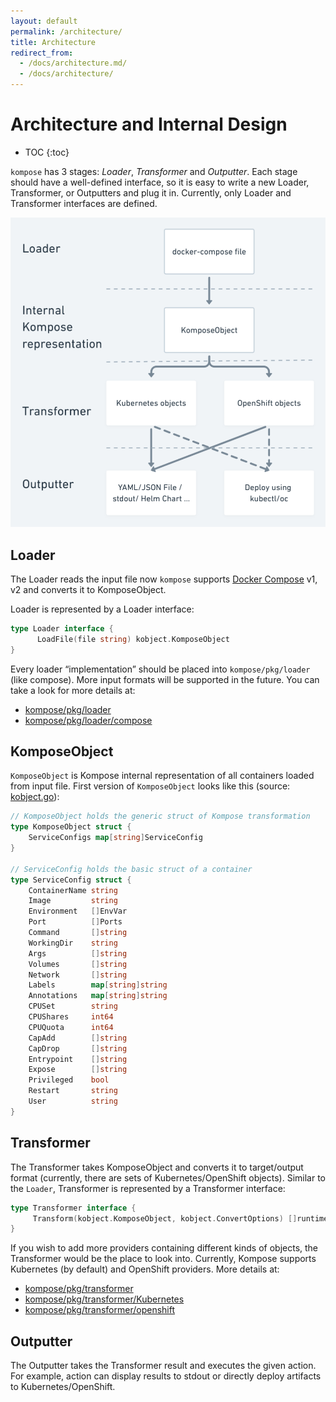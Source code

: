 ```yaml
---
layout: default
permalink: /architecture/
title: Architecture
redirect_from:
  - /docs/architecture.md/
  - /docs/architecture/
---
```


# Architecture and Internal Design

* TOC
{:toc}

`kompose` has 3 stages: _Loader_, _Transformer_ and _Outputter_. Each stage should have a well-defined interface, so it is easy to write a new Loader, Transformer, or Outputters and plug it in. Currently, only Loader and Transformer interfaces are defined.

![Design Diagram](https://raw.githubusercontent.com/kubernetes/kompose/main/docs/images/design_diagram.png)

## Loader

The Loader reads the input file now `kompose` supports [Docker Compose](https://docs.docker.com/compose) v1, v2 and converts it to KomposeObject.

Loader is represented by a Loader interface:

```go
type Loader interface {
      LoadFile(file string) kobject.KomposeObject
}
```

Every loader “implementation” should be placed into `kompose/pkg/loader` (like compose). More input formats will be supported in the future. You can take a look for more details at:

- [kompose/pkg/loader](https://github.com/kubernetes/kompose/tree/master/pkg/loader)
- [kompose/pkg/loader/compose](https://github.com/kubernetes/kompose/tree/master/pkg/loader/compose)

## KomposeObject

`KomposeObject` is Kompose internal representation of all containers loaded from input file. First version of `KomposeObject` looks like this (source: [kobject.go](https://github.com/kubernetes/kompose/blob/master/pkg/kobject/kobject.go)):

```go
// KomposeObject holds the generic struct of Kompose transformation
type KomposeObject struct {
    ServiceConfigs map[string]ServiceConfig
}

// ServiceConfig holds the basic struct of a container
type ServiceConfig struct {
    ContainerName string
    Image         string
    Environment   []EnvVar
    Port          []Ports
    Command       []string
    WorkingDir    string
    Args          []string
    Volumes       []string
    Network       []string
    Labels        map[string]string
    Annotations   map[string]string
    CPUSet        string
    CPUShares     int64
    CPUQuota      int64
    CapAdd        []string
    CapDrop       []string
    Entrypoint    []string
    Expose        []string
    Privileged    bool
    Restart       string
    User          string
}
```

## Transformer

The Transformer takes KomposeObject and converts it to target/output format (currently, there are sets of Kubernetes/OpenShift objects). Similar to the `Loader`, Transformer is represented by a Transformer interface:

```go
type Transformer interface {
     Transform(kobject.KomposeObject, kobject.ConvertOptions) []runtime.Object
}
```

If you wish to add more providers containing different kinds of objects, the Transformer would be the place to look into. Currently, Kompose supports Kubernetes (by default) and OpenShift providers. More details at:

- [kompose/pkg/transformer](https://github.com/kubernetes/kompose/tree/master/pkg/transformer)
- [kompose/pkg/transformer/Kubernetes](https://github.com/kubernetes/kompose/tree/master/pkg/transformer/kubernetes)
- [kompose/pkg/transformer/openshift](https://github.com/kubernetes/kompose/tree/master/pkg/transformer/openshift)

## Outputter

The Outputter takes the Transformer result and executes the given action. For example, action can display results to stdout or directly deploy artifacts to Kubernetes/OpenShift.
